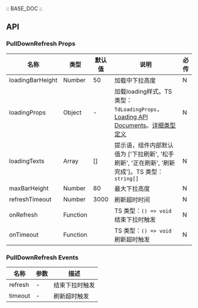 :: BASE_DOC ::

## API
### PullDownRefresh Props

名称 | 类型 | 默认值 | 说明 | 必传
-- | -- | -- | -- | --
loadingBarHeight | Number | 50 | 加载中下拉高度 | N
loadingProps | Object | - | 加载loading样式。TS 类型：`TdLoadingProps`，[Loading API Documents](./loading?tab=api)。[详细类型定义](https://github.com/Tencent/tdesign-mobile-vue/tree/develop/src/pull-down-refresh/type.ts) | N
loadingTexts | Array | [] | 提示语，组件内部默认值为 ['下拉刷新', '松手刷新', '正在刷新', '刷新完成']。TS 类型：`string[]` | N
maxBarHeight | Number | 80 | 最大下拉高度 | N
refreshTimeout | Number | 3000 | 刷新超时时间 | N
onRefresh | Function |  | TS 类型：`() => void`<br/>结束下拉时触发 | N
onTimeout | Function |  | TS 类型：`() => void`<br/>刷新超时触发 | N

### PullDownRefresh Events

名称 | 参数 | 描述
-- | -- | --
refresh | - | 结束下拉时触发
timeout | - | 刷新超时触发
